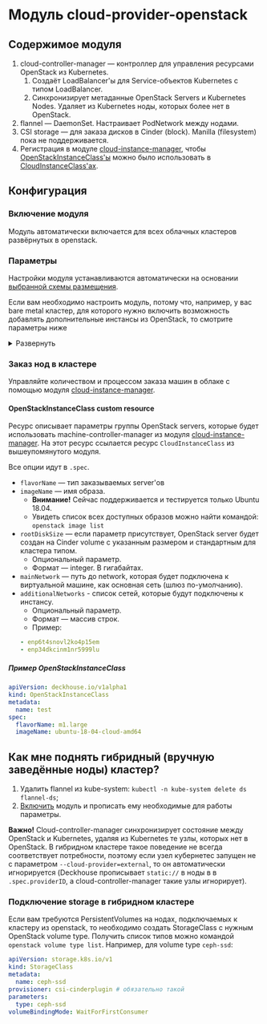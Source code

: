 # Модуль cloud-provider-openstack

## Содержимое модуля

1. cloud-controller-manager — контроллер для управления ресурсами OpenStack из Kubernetes.
    1. Создаёт LoadBalancer'ы для Service-объектов Kubernetes с типом LoadBalancer.
    2. Синхронизирует метаданные OpenStack Servers и Kubernetes Nodes. Удаляет из Kubernetes ноды, которых более нет в OpenStack.
2. flannel — DaemonSet. Настраивает PodNetwork между нодами.
3. CSI storage — для заказа дисков в Cinder (block). Manilla (filesystem) пока не поддерживается.
4. Регистрация в модуле [cloud-instance-manager](modules/040-cloud-instance-manager), чтобы [OpenStackInstanceClass'ы](#OpenStackInstanceClass) можно было использовать в [CloudInstanceClass'ах](modules/040-cloud-instance-manager/README.md#CloudInstanceGroup-custom-resource).

## Конфигурация

### Включение модуля

Модуль автоматически включается для всех облачных кластеров развёрнутых в openstack.  

### Параметры
Настройки модуля устанавливаются автоматически на основании [выбранной схемы размещения](candi//README.md).

Если вам необходимо настроить модуль, потому что, например, у вас bare metal кластер, для которого нужно включить
возможность добавлять дополнительные инстансы из OpenStack, то смотрите параметры ниже
<details>
<summary>Развернуть</summary>

> **Внимание!** При изменении конфигурационных параметров приведенных в этой секции (параметров, указываемых в ConfigMap deckhouse) **перекат существующих Machines НЕ производится** (новые Machines будут создаваться с новыми параметрами). Перекат происходит только при изменении параметров `CloudInstanceGroup` и `OpenStackInstanceClass`. См. подробнее в документации модуля [cloud-instance-manager](/modules/040-cloud-instance-manager/README.md#Как-мне-перекатить-машины-с-новой-конфигурацией).

* `connection` - Параметры подключения к api cloud provider'a
    * `authURL` — OpenStack Identity API URL.
    * `caCert` — если OpenStack API имеет self-signed сертификат, можно указать CA x509 сертификат, использовавшийся для подписи.
        * Формат — строка. Сертификат в PEM формате.
        * Опциональный параметр.
    * `domainName` — имя домена.
    * `tenantName` — имя проекта.
        * Не может использоваться вместе с `tenantID`.
    * `tenantID` — id проекта.
        * Не может использоваться вместе с `tenantName`.
    * `username` — имя пользователя с полными правами на проект.
    * `password` — пароль к пользователю.
    * `region` — регион OpenStack, где будет развёрнут кластер.
* `internalNetworkNames` — имена сетей, подключённые к виртуальной машине, и используемые cloud-controller-manager для проставления InternalIP в `.status.addresses` в Node API объект.
    * Формат — массив строк. Например,
        ```yaml
        internalNetworkNames:
        - KUBE-3
        - devops-internal
        ```
* `externalNetworkNames` — имена сетей, подключённые к виртуальной машине, и используемые cloud-controller-manager для проставления ExternalIP в `.status.addresses` в Node API объект.
    * Формат — массив строк. Например,

        ```yaml
        internalNetworkNames:
        - KUBE-3
        - devops-internal
        ```
* `podNetworkMode` - определяет способ организации трафика в той сети, которая используется для коммуникации между подами (обычно это internal сеть, но бывают исключения).
    * Допустимые значение:
      * `DirectRouting` – между узлами работает прямая маршрутизация.
      * `DirectRoutingWithPortSecurityEnabled` - между узлами работает прямая маршрутизация, но только если в OpenStack явно разрешить на Port'ах диапазон адресов используемых во внутренней сети.
          * **Внимание!** Убедитесь, что у `username` есть доступ на редактирование AllowedAddressPairs на Port'ах, подключенных в сеть `internalNetworkName`. Обычно, в OpenStack, такого доступа нет, если сеть имеет флаг `shared`.
      * `VXLAN` – между узлами НЕ работает прямая маршрутизация, необходимо использовать VXLAN.
    * Опциональный параметр. По-умолчанию `DirectRoutingWithPortSecurityEnabled`.
* `instances` — параметры instances, которые используются при создании:
    * `sshKeyPairName` — имя OpenStack ресурса `keypair`, который будет использоваться при заказе instances.
        * Опциональный параметр.
    * `securityGroups` — Список securityGroups, которые нужно прикрепить к заказанным instances. Используется для задания firewall правил по отношению к заказываемым instances.
        * Опциональный параметр.
        * Формат — массив строк.

#### Пример конфигурации

```yaml
cloudProviderOpenstackEnabled: "true"
cloudProviderOpenstack: |
  connection:
    authURL: https://test.tests.com:5000/v3/
    domainName: default
    tenantName: default
    username: jamie
    password: nein
    region: HetznerFinland
  externalNetworkNames:
  - public
  internalNetworkNames:
  - kube
  instances:
    sshKeyPairName: my-ssh-keypair
    securityGroups:
    - default
    - allow-ssh-and-icmp
```
</details>

### Заказ нод в кластере

Управляйте количеством и процессом заказа машин в облаке с помощью модуля [cloud-instance-manager](modules/040-cloud-instance-manager).

#### OpenStackInstanceClass custom resource

Ресурс описывает параметры группы OpenStack servers, которые будет использовать machine-controller-manager из модуля [cloud-instance-manager](modules/040-cloud-instance-manager). На этот ресурс ссылается ресурс `CloudInstanceClass` из вышеупомянутого модуля.

Все опции идут в `.spec`.

* `flavorName` — тип заказываемых server'ов
* `imageName` — имя образа.
    * **Внимание!** Сейчас поддерживается и тестируется только Ubuntu 18.04.
    * Увидеть список всех доступных образов можно найти командой: `openstack image list`
* `rootDiskSize` — если параметр присутствует, OpenStack server будет создан на Cinder volume с указанным размером и стандартным для кластера типом.
    * Опциональный параметр.
    * Формат — integer. В гигабайтах.
* `mainNetwork` — путь до network, которая будет подключена к виртуальной машине, как основная сеть (шлюз по-умолчанию).
* `additionalNetworks` - список сетей, которые будут подключены к инстансу.
    * Опциональный параметр.
    * Формат — массив строк.
    * Пример:
    ```yaml
    - enp6t4snovl2ko4p15em
    - enp34dkcinm1nr5999lu
    ```

##### Пример OpenStackInstanceClass

```yaml
apiVersion: deckhouse.io/v1alpha1
kind: OpenStackInstanceClass
metadata:
  name: test
spec:
  flavorName: m1.large
  imageName: ubuntu-18-04-cloud-amd64
```

## Как мне поднять гибридный (вручную заведённые ноды) кластер?

1. Удалить flannel из kube-system: `kubectl -n kube-system delete ds flannel-ds`;
2. [Включить](#Пример-конфигурации) модуль и прописать ему необходимые для работы параметры.

**Важно!** Cloud-controller-manager синхронизирует состояние между OpenStack и Kubernetes, удаляя из Kubernetes те узлы, которых нет в OpenStack. В гибридном кластере такое поведение не всегда соответствует потребности, поэтому если узел кубернетес запущен не с параметром `--cloud-provider=external`, то он автоматически игнорируется (Deckhouse прописывает `static://` в ноды в в `.spec.providerID`, а cloud-controller-manager такие узлы игнорирует).

### Подключение storage в гибридном кластере

Если вам требуются PersistentVolumes на нодах, подключаемых к кластеру из openstack, то необходимо создать StorageClass с нужным OpenStack volume type. Получить список типов можно командой `openstack volume type list`.
Например, для volume type `ceph-ssd`:

```yaml
apiVersion: storage.k8s.io/v1
kind: StorageClass
metadata:
  name: ceph-ssd
provisioner: csi-cinderplugin # обязательно такой
parameters:
  type: ceph-ssd
volumeBindingMode: WaitForFirstConsumer
```
